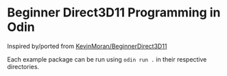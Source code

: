 # Beginner Direct3D11 Programming in Odin

Inspired by/ported from [KevinMoran/BeginnerDirect3D11](https://github.com/kevinmoran/BeginnerDirect3D11)

Each example package can be run using `odin run .` in their respective directories.
